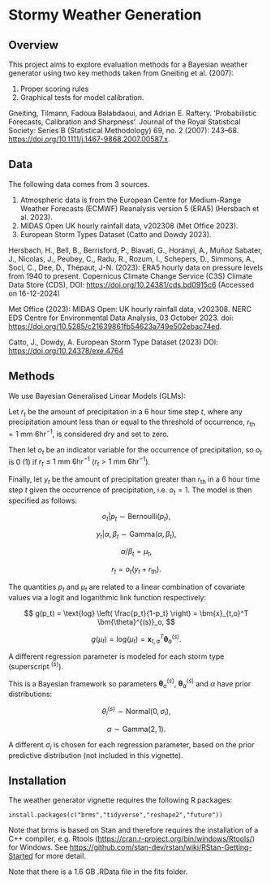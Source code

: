 # Stormy Weather Generation

## Overview

This project aims to explore evaluation methods for a Bayesian weather generator using two key methods taken from Gneiting et al. (2007):

1. Proper scoring rules 
2. Graphical tests for model calibration.

Gneiting, Tilmann, Fadoua Balabdaoui, and Adrian E. Raftery. ‘Probabilistic Forecasts, Calibration and Sharpness’. Journal of the Royal Statistical Society: Series B (Statistical Methodology) 69, no. 2 (2007): 243–68. https://doi.org/10.1111/j.1467-9868.2007.00587.x.

## Data

The following data comes from 3 sources.

1. Atmospheric data is from the European Centre for Medium-Range Weather Forecasts (ECMWF) Reanalysis version 5 (ERA5) (Hersbach et al. 2023).
2. MIDAS Open UK hourly rainfall data, v202308 (Met Office 2023).
3.  European Storm Types Dataset (Catto and Dowdy 2023).

Hersbach, H., Bell, B., Berrisford, P., Biavati, G., Horányi, A., Muñoz Sabater, J., Nicolas, J., Peubey, C., Radu, R., Rozum, I., Schepers, D., Simmons, A., Soci, C., Dee, D., Thépaut, J-N. (2023): ERA5 hourly data on pressure levels from 1940 to present. Copernicus Climate Change Service (C3S) Climate Data Store (CDS), DOI: <https://doi.org/10.24381/cds.bd0915c6> (Accessed on 16-12-2024)

Met Office (2023): MIDAS Open: UK hourly rainfall data, v202308. NERC EDS Centre for Environmental Data Analysis, 03 October 2023. doi: <https://doi.org/10.5285/c21639861fb54623a749e502ebac74ed>.

Catto, J., Dowdy, A. European Storm Type Dataset (2023) DOI: <https://doi.org/10.24378/exe.4764>

## Methods

We use Bayesian Generalised Linear Models (GLMs):

Let $r_t$ be the amount of precipitation in a 6 hour time step $t$, where any precipitation amount less than or equal to the threshold of occurrence, $r_{\text{th}} = 1 \text{ mm 6hr}^{-1}$, is considered dry and set to zero.

Then let $o_t$ be an indicator variable for the occurrence of precipitation, so $o_t$ is 0 (1) if $r_t \le 1 \text{ mm 6hr}^{-1}$ ($r_t > 1 \text{ mm 6hr}^{-1}$).

Finally, let $y_t$ be the amount of precipitation greater than $r_{\text{th}}$ in a 6 hour time step $t$ given the occurrence of precipitation, i.e. $o_t = 1$.
The model is then specified as follows:

$$
    o_t | p_t \sim \text{Bernoulli}(p_t),
$$

$$
    y_t | \alpha, \beta_t \sim\text{Gamma}(\alpha,\beta_t),
$$

$$
    \alpha/\beta_t = \mu_t,
$$

$$
    r_t = o_t(y_t + r_{\text{th}}).
$$

The quantities $p_t$ and $\mu_t$ are related to a linear combination of covariate values via a logit and logarithmic link function respectively:

$$
g(p_t) = \text{log} \left( \frac{p_t}{1-p_t} \right) = \bm{x}_{t,o}^T \bm{\theta}^{(s)}_o,
$$

$$
g(\mu_t) = \text{log}(\mu_t) = \bm{x}_{t,a}^T \bm{\theta}^{(s)}_a.
$$

A different regression parameter is modeled for each storm type (superscript $^{(s)}$).

This is a Bayesian framework so parameters $\bm{\theta}^{(s)}_o$, $\bm{\theta}^{(s)}_a$ and $\alpha$ have prior distributions:

$$
\theta^{(s)}_i \sim \text{Normal}(0, \sigma_i), 
$$

$$
\alpha \sim \text{Gamma}(2,1).
$$

A different $\sigma_i$ is chosen for each regression parameter, based on the prior predictive distribution (not included in this vignette).

## Installation

The weather generator vignette requires the following R packages:

```
install.packages(c("brms","tidyverse","reshape2","future"))
```

Note that brms is based on Stan and therefore requires the installation of a C++ compiler, e.g. Rtools (https://cran.r-project.org/bin/windows/Rtools/) for Windows. See https://github.com/stan-dev/rstan/wiki/RStan-Getting-Started for more detail.

Note that there is a 1.6 GB .RData file in the fits folder.
